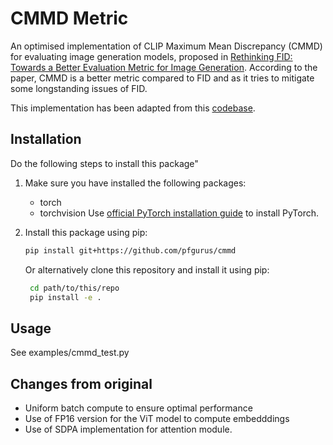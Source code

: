 # CMMD Metric
An optimised implementation of CLIP Maximum Mean Discrepancy (CMMD) for evaluating image generation models, proposed in [Rethinking FID: Towards a Better Evaluation Metric for Image Generation](https://arxiv.org/abs/2401.09603). 
According to the paper, CMMD is a better metric compared to FID and as it tries to mitigate some longstanding issues of FID.

This implementation has been adapted from this [codebase](https://github.com/sayakpaul/cmmd-pytorch).

## Installation

Do the following steps to install this package"

1. Make sure you have installed the following packages:
   - torch
   - torchvision
   Use [official PyTorch installation guide](https://pytorch.org/get-started/locally/) to install PyTorch.

2. Install this package using pip:
   ```bash
   pip install git+https://github.com/pfgurus/cmmd
   ```

   Or alternatively 
   clone this repository and install it using pip:
   ```bash
    cd path/to/this/repo
    pip install -e .
    ```

## Usage
See examples/cmmd_test.py

## Changes from original
- Uniform batch compute to ensure optimal performance
- Use of FP16 version for the ViT model to compute embedddings
- Use of SDPA implementation for attention module.

